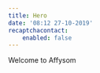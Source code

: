```yaml
---
title: Hero
date: '08:12 27-10-2019'
recaptchacontact:
    enabled: false
---
```


Welcome to Affysom